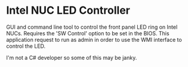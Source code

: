 # Intel NUC LED Controller
GUI and command line tool to control the front panel LED ring on Intel NUCs.
Requires the 'SW Control' option to be set in the BIOS.
This application request to run as admin in order to use the WMI interface to control the LED.

I'm not a C# developer so some of this may be janky.